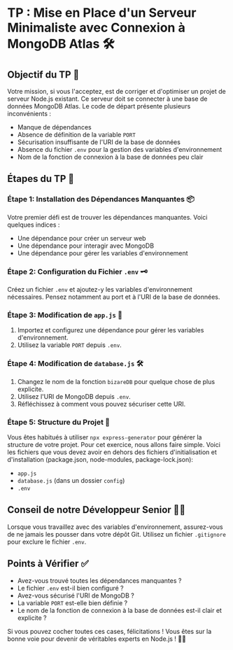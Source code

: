 # TP : Mise en Place d'un Serveur Minimaliste avec Connexion à MongoDB Atlas 🛠️

## Objectif du TP 🎯

Votre mission, si vous l'acceptez, est de corriger et d'optimiser un projet de serveur Node.js existant. Ce serveur doit se connecter à une base de données MongoDB Atlas. Le code de départ présente plusieurs inconvénients :

- Manque de dépendances
- Absence de définition de la variable `PORT`
- Sécurisation insuffisante de l'URI de la base de données
- Absence du fichier `.env` pour la gestion des variables d'environnement
- Nom de la fonction de connexion à la base de données peu clair

## Étapes du TP 📝

### Étape 1: Installation des Dépendances Manquantes 📦

Votre premier défi est de trouver les dépendances manquantes. Voici quelques indices :

- Une dépendance pour créer un serveur web
- Une dépendance pour interagir avec MongoDB
- Une dépendance pour gérer les variables d'environnement

### Étape 2: Configuration du Fichier `.env` 🗝️

Créez un fichier `.env` et ajoutez-y les variables d'environnement nécessaires. Pensez notamment au port et à l'URI de la base de données.

### Étape 3: Modification de `app.js` 📝

1. Importez et configurez une dépendance pour gérer les variables d'environnement.
2. Utilisez la variable `PORT` depuis `.env`.

### Étape 4: Modification de `database.js` 🛠️

1. Changez le nom de la fonction `bizareDB` pour quelque chose de plus explicite.
2. Utilisez l'URI de MongoDB depuis `.env`.
3. Réfléchissez à comment vous pouvez sécuriser cette URI.

### Étape 5: Structure du Projet 📂

Vous êtes habitués à utiliser `npx express-generator` pour générer la structure de votre projet. Pour cet exercice, nous allons faire simple. Voici les fichiers que vous devez avoir en dehors des fichiers d'initialisation et d'installation (package.json, node-modules, package-lock.json):

- `app.js`
- `database.js` (dans un dossier `config`)
- `.env`

## Conseil de notre Développeur Senior 👨‍💻

Lorsque vous travaillez avec des variables d'environnement, assurez-vous de ne jamais les pousser dans votre dépôt Git. Utilisez un fichier `.gitignore` pour exclure le fichier `.env`.

## Points à Vérifier ✅

- Avez-vous trouvé toutes les dépendances manquantes ?
- Le fichier `.env` est-il bien configuré ?
- Avez-vous sécurisé l'URI de MongoDB ?
- La variable `PORT` est-elle bien définie ?
- Le nom de la fonction de connexion à la base de données est-il clair et explicite ?

Si vous pouvez cocher toutes ces cases, félicitations ! Vous êtes sur la bonne voie pour devenir de véritables experts en Node.js ! 🎉🚀